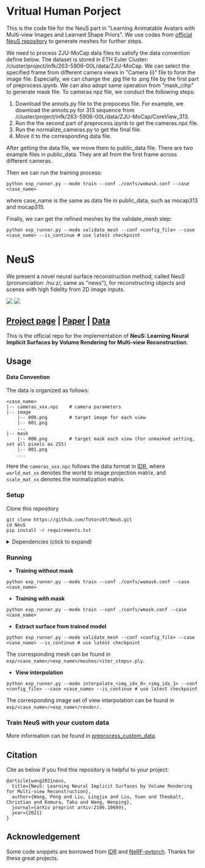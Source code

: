 # Vritual Human Porject 
This is the code file for the NeuS part in "Learning Animatable Avatars with Multi-view Images and Learned Shape Priors".
We use codes from [official NeuS repository](https://github.com/Totoro97/NeuS) to generate meshes for further steps. 

We need to process ZJU-MoCap data files to satisfy the data convention define below. The dataset is stored in ETH Euler Cluster: /cluster/project/infk/263-5906-00L/data/ZJU-MoCap.
We can select the specified frame from different camera views in "Camera (i)" file to form the image file. Especially, we can change the .jpg file to .png file by the first part of preprocess.ipynb. We can also adopt same operation from "mask_cihp" to generate mask file. To cameras npz file, we conduct the following steps:

1. Download the annots.py file to the prepocess file. For example, we download the annots.py for 313 sequence from /cluster/project/infk/263-5906-00L/data/ZJU-MoCap/CoreView_313.
2. Run the the second part of preprocess.ipynb to get the cameras.npz file.
3. Run the normalize_cameras.py to get the final file.
4. Move it to the corresponding data file.

After getting the data file, we move them to public_data file. There are two example files in public_data. They are all from the first frame across different cameras.

Then we can run the training process:
```shell
python exp_runner.py --mode train --conf ./confs/womask.conf --case <case_name>
```
where case_name is the same as data file in public_data, such as mocap313 and mocap315.

Finally, we can get the refined meshes by the validate_mesh step:
```shell
python exp_runner.py --mode validate_mesh --conf <config_file> --case <case_name> --is_continue # use latest checkpoint
```



# NeuS
We present a novel neural surface reconstruction method, called NeuS (pronunciation: /nuːz/, same as "news"), for reconstructing objects and scenes with high fidelity from 2D image inputs.

![](./static/intro_1_compressed.gif)
![](./static/intro_2_compressed.gif)

## [Project page](https://lingjie0206.github.io/papers/NeuS/) |  [Paper](https://arxiv.org/abs/2106.10689) | [Data](https://drive.google.com/drive/folders/1Nlzejs4mfPuJYORLbDEUDWlc9IZIbU0C?usp=sharing)
This is the official repo for the implementation of **NeuS: Learning Neural Implicit Surfaces by Volume Rendering for Multi-view Reconstruction**.

## Usage

#### Data Convention
The data is organized as follows:

```
<case_name>
|-- cameras_xxx.npz    # camera parameters
|-- image
    |-- 000.png        # target image for each view
    |-- 001.png
    ...
|-- mask
    |-- 000.png        # target mask each view (For unmasked setting, set all pixels as 255)
    |-- 001.png
    ...
```

Here the `cameras_xxx.npz` follows the data format in [IDR](https://github.com/lioryariv/idr/blob/main/DATA_CONVENTION.md), where `world_mat_xx` denotes the world to image projection matrix, and `scale_mat_xx` denotes the normalization matrix.

### Setup

Clone this repository

```shell
git clone https://github.com/Totoro97/NeuS.git
cd NeuS
pip install -r requirements.txt
```

<details>
  <summary> Dependencies (click to expand) </summary>

  - torch==1.8.0
  - opencv_python==4.5.2.52
  - trimesh==3.9.8 
  - numpy==1.19.2
  - pyhocon==0.3.57
  - icecream==2.1.0
  - tqdm==4.50.2
  - scipy==1.7.0
  - PyMCubes==0.1.2

</details>

### Running

- **Training without mask**

```shell
python exp_runner.py --mode train --conf ./confs/womask.conf --case <case_name>
```

- **Training with mask**

```shell
python exp_runner.py --mode train --conf ./confs/wmask.conf --case <case_name>
```

- **Extract surface from trained model** 

```shell
python exp_runner.py --mode validate_mesh --conf <config_file> --case <case_name> --is_continue # use latest checkpoint
```

The corresponding mesh can be found in `exp/<case_name>/<exp_name>/meshes/<iter_steps>.ply`.

- **View interpolation**

```shell
python exp_runner.py --mode interpolate_<img_idx_0>_<img_idx_1> --conf <config_file> --case <case_name> --is_continue # use latest checkpoint
```

The corresponding image set of view interpolation can be found in `exp/<case_name>/<exp_name>/render/`.

### Train NeuS with your custom data

More information can be found in [preprocess_custom_data](https://github.com/Totoro97/NeuS/tree/main/preprocess_custom_data).

## Citation

Cite as below if you find this repository is helpful to your project:

```
@article{wang2021neus,
  title={NeuS: Learning Neural Implicit Surfaces by Volume Rendering for Multi-view Reconstruction},
  author={Wang, Peng and Liu, Lingjie and Liu, Yuan and Theobalt, Christian and Komura, Taku and Wang, Wenping},
  journal={arXiv preprint arXiv:2106.10689},
  year={2021}
}
```

## Acknowledgement

Some code snippets are borrowed from [IDR](https://github.com/lioryariv/idr) and [NeRF-pytorch](https://github.com/yenchenlin/nerf-pytorch). Thanks for these great projects.
